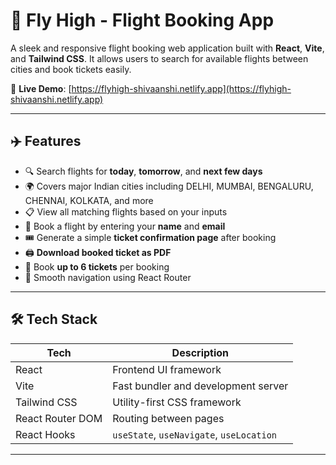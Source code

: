 # 🛫 Fly High - Flight Booking App

A sleek and responsive flight booking web application built with **React**, **Vite**, and **Tailwind CSS**. It allows users to search for available flights between cities and book tickets easily.

🔗 **Live Demo**: [https://flyhigh-shivaanshi.netlify.app](https://flyhigh-shivaanshi.netlify.app)

---

## ✈️ Features

- 🔍 Search flights for **today**, **tomorrow**, and **next few days**
- 🌍 Covers major Indian cities including DELHI, MUMBAI, BENGALURU, CHENNAI, KOLKATA, and more
- 📋 View all matching flights based on your inputs
- 🧾 Book a flight by entering your **name** and **email**
- 🎟️ Generate a simple **ticket confirmation page** after booking
- 🖨️ **Download booked ticket as PDF**
- 👥 Book **up to 6 tickets** per booking
- 🔄 Smooth navigation using React Router

---

## 🛠️ Tech Stack

| Tech               | Description                                |
|--------------------|--------------------------------------------|
| React              | Frontend UI framework                      |
| Vite               | Fast bundler and development server        |
| Tailwind CSS       | Utility-first CSS framework                |
| React Router DOM   | Routing between pages                      |
| React Hooks        | `useState`, `useNavigate`, `useLocation`  |

---
